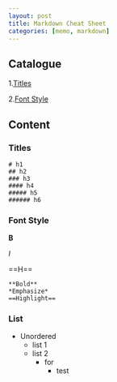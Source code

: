 ```yaml
---
layout: post
title: Markdown Cheat Sheet
categories: [memo, markdown]
---
```


## Catalogue

1.[Titles](#titles)

2.[Font Style](#font-style)

## Content

### Titles

```
# h1
## h2
### h3
#### h4
##### h5
###### h6
```

### Font Style

**B**

*I*

==H==

```
**Bold**
*Emphasize*
==Highlight==
```

### List

- Unordered
  - list 1
  - list 2
    - for
      - test


